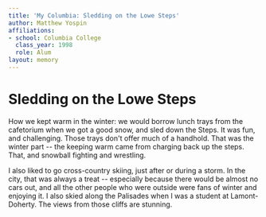 ```yaml
---
title: 'My Columbia: Sledding on the Lowe Steps'
author: Matthew Yospin
affiliations:
- school: Columbia College
  class_year: 1998
  role: Alum
layout: memory
---
```


# Sledding on the Lowe Steps

How we kept warm in the winter: we would borrow lunch trays from the cafetorium when we got a good snow, and sled down the Steps.  It was  fun, and challenging.  Those trays don't offer much of a handhold.  That was the winter part -- the keeping warm came from charging back up the steps.  That, and snowball fighting and wrestling.

I also liked to go cross-country skiing, just after or during a storm.  In the city, that was always a treat -- especially because there would be almost no cars out, and all the other people who were outside were fans of winter and enjoying it.  I also skied along the Palisades when I was a student at Lamont-Doherty.  The views from those cliffs are stunning.
